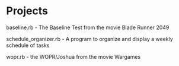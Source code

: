 # Projects

baseline.rb           - The Baseline Test from the movie Blade Runner 2049

schedule_organizer.rb - A program to organize and display a weekly schedule of tasks

wopr.rb               - the WOPR/Joshua from the movie Wargames
